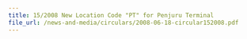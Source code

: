 ```yaml
---
title: 15/2008 New Location Code "PT" for Penjuru Terminal
file_url: /news-and-media/circulars/2008-06-18-circular152008.pdf
---
```


